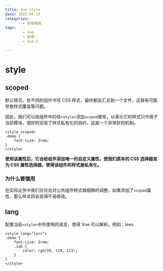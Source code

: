 ```yaml
---
title: Vue style
date: 2022-05-13
categories:
        - 前端框架
tags:
        - Vue
        - 前端
        - Vue 2

---
```


# style

## scoped

默认情况，给不同的组件书写 CSS 样式，最终都会汇总到一个文件，这极有可能导致样式覆盖等问题。

因此，我们可以给组件中的给`<style>`添加`scoped`属性，以表示它的样式只作用于当前模块，很好的实现了样式私有化的目的，这是一个非常好的机制。

```vue
<style scoped>
.demo {
	font-size: 2rem;
}
</style>
```

**使用该属性后，它会给组件添加唯一的自定义属性，使我们原本的 CSS 选择器变为 CSS 属性选择器，使得该组件的样式是私有化。**

### 为什么要慎用

在实际业务中我们往往会对公共组件样式做细微的调整，如果添加了`scoped`属性，那么样式将会变得不易修改。

## lang

配置当前`<style>`中所使用的语言，使得 Vue 可以解析。例如：lees

```vue
<style lang="less">
.demo {
	font-size: 2rem;
	.sub {
		color: rgb(59, 119, 123);
	}
}
</style>
```
